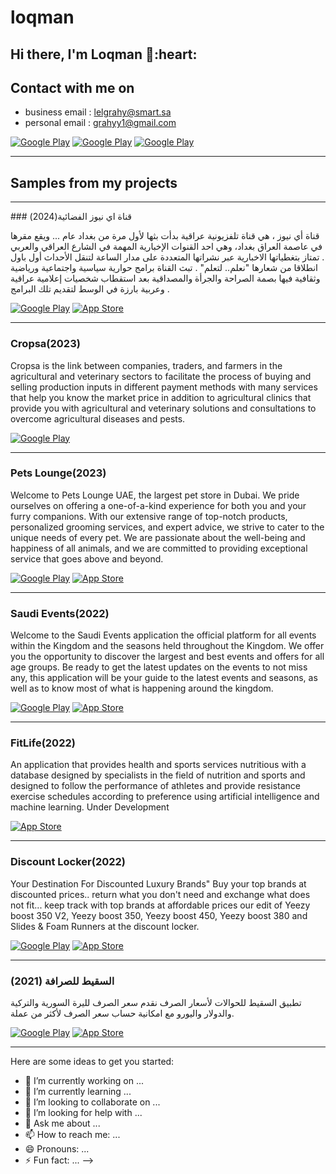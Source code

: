 # loqman

<h2> Hi there, I'm Loqman 👋:heart: </h2>

<h2> Contact with me on </h2>

<!-- <h3>Where to find me</h3>
<p><a href="https://github.com/thmsgbrt" target="_blank"><img alt="Github2" src="https://img.shields.io/badge/GitHub-%2312100E.svg?&style=for-the-badge&logo=Github&logoColor=white" /></a> -->

- business email : lelgrahy@smart.sa
- personal email : grahyy1@gmail.com


<p><a href="http://Wa.me/60176894518" target="_blank"><img alt="Google Play" src="https://img.shields.io/badge/whatsapp%20bussines-128C7E.svg?style=for-the-badge&logo=whatsapp&logoColor=white" /></a> <a href="https://www.facebook.com/profile.php?id=100044662612361" target="_blank"><img alt="Google Play" src="https://img.shields.io/badge/Facebook-4267B2.svg?style=for-the-badge&logo=facebook&logoColor=white" /></a> <a href="https://www.linkedin.com/in/loqman-ali-057484139/" target="_blank"><img alt="Google Play" src="https://img.shields.io/badge/linkedin-0077b5.svg?style=for-the-badge&logo=linkedin&logoColor=white" /></a>

<!--  <a href="https://www.instagram.com/abdullahmanss" target="_blank"><img alt="Google Play" src="https://img.shields.io/badge/instagram-cd486b.svg?style=for-the-badge&logo=instagram&logoColor=white" /></a> -->

<!-- - whatsApp for bussines : http://Wa.me/60176894518
- business email : lelgrahy@smart.sa
- personal email : grahyy1@gmail.com
- facebook : https://www.facebook.com/profile.php?id=100044662612361
- linkedIn : https://www.linkedin.com/in/loqman-ali-057484139/ -->
<hr>

<h2> Samples from my projects </h2>
<hr>
### قناة اي نيوز الفضائية(2024)

 قناة أي نيوز ، هي قناة تلفزيونية عراقية بدأت بثها لأول مرة من بغداد عام ... ويقع مقرها في عاصمة العراق بغداد، وهي احد القنوات الإخبارية المهمة في الشارع العراقي والعربي . تمتاز بتغطياتها الاخبارية عبر نشراتها المتعددة على مدار الساعة لتنقل الأحداث أول باول انطلاقا من شعارها "نعلم.. لتعلم" . تبث القناة برامج حوارية سياسية واجتماعية ورياضية وثقافية فيها بصمة الصراحة والجرأة والمصداقية بعد استقطاب شخصيات إعلامية عراقية وعربية بارزة في الوسط لتقديم تلك البرامج .
<p><a href="https://play.google.com/store/apps/details?id=com.abualgaitinews.app&gl=US" target="_blank"><img alt="Google Play" src="https://img.shields.io/badge/Get%20it%20on%20google%20play-blue.svg?style=for-the-badge&logo=google-play" /></a> <a href="https://apps.apple.com/us/app/%D9%82%D9%86%D8%A7%D8%A9-%D8%A7%D9%8A-%D9%86%D9%8A%D9%88%D8%B2-%D8%A7%D9%84%D9%81%D8%B6%D8%A7%D8%A6%D9%8A%D8%A9/id1532198502" target="_blank"><img alt="App Store" src="https://img.shields.io/badge/Get%20it%20on%20app%20store-black.svg?style=for-the-badge&logo=app-store&logoColor=white" /></a><p>
<hr>

### Cropsa(2023) 

Cropsa is the link between companies, traders, and farmers in the agricultural and veterinary sectors to facilitate the process of buying and selling production inputs in different payment methods with many services that help you know the market price in addition to agricultural clinics that provide you with agricultural and veterinary solutions and consultations to overcome agricultural diseases and pests.
<p><a href="https://play.google.com/store/apps/details?id=com.cropsa.cropsaapp" target="_blank"><img alt="Google Play" src="https://img.shields.io/badge/Get%20it%20on%20google%20play-blue.svg?style=for-the-badge&logo=google-play" /></a><p>
<hr>


### Pets Lounge(2023)

Welcome to Pets Lounge UAE, the largest pet store in Dubai. We pride ourselves on offering a one-of-a-kind experience for both you and your furry companions. With our extensive range of top-notch products, personalized grooming services, and expert advice, we strive to cater to the unique needs of every pet. We are passionate about the well-being and happiness of all animals, and we are committed to providing exceptional service that goes above and beyond.
<p><a href="https://play.google.com/store/apps/details?id=com.petslounge.petslounge" target="_blank"><img alt="Google Play" src="https://img.shields.io/badge/Get%20it%20on%20google%20play-blue.svg?style=for-the-badge&logo=google-play" /></a> <a href="https://apps.apple.com/eg/app/pets-lounge/id6449937840" target="_blank"><img alt="App Store" src="https://img.shields.io/badge/Get%20it%20on%20app%20store-black.svg?style=for-the-badge&logo=app-store&logoColor=white" /></a><p>
<hr>


### Saudi Events(2022)

Welcome to the Saudi Events application the official platform for all events within the Kingdom and the seasons held throughout the Kingdom. We offer you the opportunity to discover the largest and best events and offers for all age groups. Be ready to get the latest updates on the events to not miss any, this application will be your guide to the latest events and seasons, as well as to know most of what is happening around the kingdom.
<p><a href="https://play.google.com/store/apps/details?id=com.saudi.riyadh.seasons&hl=en&gl=US" target="_blank"><img alt="Google Play" src="https://img.shields.io/badge/Get%20it%20on%20google%20play-blue.svg?style=for-the-badge&logo=google-play" /></a> <a href="https://apps.apple.com/sa/app/saudi-events-%D9%81%D8%B9%D8%A7%D9%84%D9%8A%D8%A7%D8%AA-%D8%A7%D9%84%D8%B3%D8%B9%D9%88%D8%AF%D9%8A%D8%A9/id1481514428" target="_blank"><img alt="App Store" src="https://img.shields.io/badge/Get%20it%20on%20app%20store-black.svg?style=for-the-badge&logo=app-store&logoColor=white" /></a><p>
<hr>

### FitLife(2022)
An application that provides health and sports services nutritious with a database designed by specialists in the field of nutrition and sports and designed to follow the performance of athletes and provide resistance exercise schedules according to preference using artificial intelligence and machine learning. 
Under Development
<p><a href="https://apps.apple.com/cz/app/fitlife-%D9%81%D8%AA-%D9%84%D8%A7%D9%8A%D9%81/id6450390199" target="_blank"><img alt="App Store" src="https://img.shields.io/badge/Get%20it%20on%20app%20store-black.svg?style=for-the-badge&logo=app-store&logoColor=white" /></a><p>

<hr>


### Discount Locker(2022)

Your Destination For Discounted Luxury Brands" Buy your top brands at discounted prices.. return what you don't need and exchange what does not fit... keep track with top brands at affordable prices our edit of Yeezy boost 350 V2, Yeezy boost 350, Yeezy boost 450, Yeezy boost 380 and Slides & Foam Runners at the discount locker.
<p><a href="https://play.google.com/store/apps/details?id=com.mydiscount.thediscountlocker" target="_blank"><img alt="Google Play" src="https://img.shields.io/badge/Get%20it%20on%20google%20play-blue.svg?style=for-the-badge&logo=google-play" /></a> <a href="https://apps.apple.com/eg/app/the-discount-locker/id1588745474" target="_blank"><img alt="App Store" src="https://img.shields.io/badge/Get%20it%20on%20app%20store-black.svg?style=for-the-badge&logo=app-store&logoColor=white" /></a><p>
<hr>


### السقيط للصرافة (2021)

 تطبيق السقيط للحوالات لأسعار الصرف نقدم سعر الصرف لليرة السورية والتركية والدولار واليورو مع امكانية حساب سعر الصرف لأكثر من عملة.
<p><a href="https://play.google.com/store/apps/details?id=com.qualitey.sakeet" target="_blank"><img alt="Google Play" src="https://img.shields.io/badge/Get%20it%20on%20google%20play-blue.svg?style=for-the-badge&logo=google-play" /></a> <a href="https://apps.apple.com/eg/app/السقيط-للصرافة-أسعار-الصرف/id6502718901?platform=iphone" target="_blank"><img alt="App Store" src="https://img.shields.io/badge/Get%20it%20on%20app%20store-black.svg?style=for-the-badge&logo=app-store&logoColor=white" /></a><p>
<hr>

Here are some ideas to get you started:

- 🔭 I’m currently working on ...
- 🌱 I’m currently learning ...
- 👯 I’m looking to collaborate on ...
- 🤔 I’m looking for help with ...
- 💬 Ask me about ...
- 📫 How to reach me: ...
- 😄 Pronouns: ...
- ⚡ Fun fact: ...
-->
 
